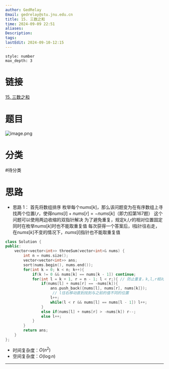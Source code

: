 ```yaml
---
author: GedRelay
Email: gedrelay@stu.jnu.edu.cn
title: 15. 三数之和
time: 2024-09-09 22:51
aliases: 
Description: 
tags: 
lastEdit: 2024-09-10-12:15
---
```


```toc
style: number
max_depth: 3
```

# 链接
[15. 三数之和](https://leetcode.cn/problems/3sum/) 

# 题目
![image.png](https://ged-pic-bed.oss-cn-guangzhou.aliyuncs.com/img/202409092251076.png)


# 分类
#待分类

# 思路
- 思路 1：
首先将数组排序
枚举每个$nums[k]$，那么该问题变为在有序数组上寻找两个位置$l$,$r$，使得$nums[l] + nums[r] = -nums[k]$（即力扣第167题）
这个问题可以使用两边收缩的双指针解决
为了避免重复，规定$k$,$l$,$r$的相对位置固定
同时在枚举$nums[k]$时也不能取重复值
每次获得一个答案后，l指针往右走，在$nums[k]$不变的情况下，$nums[l]$指针也不能取重复值


```cpp
class Solution {
public:
    vector<vector<int>> threeSum(vector<int>& nums) {
        int n = nums.size();
        vector<vector<int>> ans;
        sort(nums.begin(), nums.end());
        for(int k = 0; k < n; k++){
            if(k != 0 && nums[k] == nums[k - 1]) continue;
            for(int l = k + 1, r = n - 1; l < r;){ // 防止重复，k,l,r相对位置固定
                if(nums[l] + nums[r] == -nums[k]){
                    ans.push_back({nums[l], nums[r], nums[k]});
                     // l往右移动直到找到与之前的值不同的位置
                    l++;
                    while(l < r && nums[l] == nums[l - 1]) l++;
                }
                else if(nums[l] + nums[r] > -nums[k]) r--;
                else l++;
            }
        }
        return ans;
    }
};


```


- 时间复杂度：${O\left( n^{2}  \right)  }$ 
- 空间复杂度：${O\left( \log n \right)  }$ 


---

